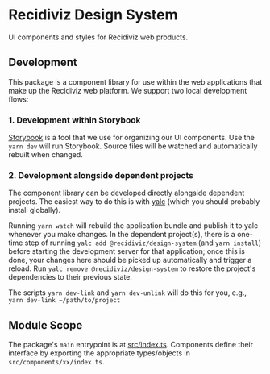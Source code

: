 # Recidiviz Design System

UI components and styles for Recidiviz web products.

## Development

This package is a component library for use within the web applications that make up the Recidiviz web platform.
We support two local development flows:

### 1. Development within Storybook

[Storybook](https://storybook.js.org/) is a tool that we use for organizing our UI components.
Use the `yarn dev` will run Storybook. Source files will be watched and automatically rebuilt when changed.

### 2. Development alongside dependent projects

The component library can be developed directly alongside dependent projects. The easiest way to do this is with [yalc](https://github.com/wclr/yalc) (which you should probably install globally).

Running `yarn watch` will rebuild the application bundle and publish it to yalc whenever you make changes. In the dependent project(s), there is a one-time step of running `yalc add @recidiviz/design-system` (and `yarn install`) before starting the development server for that application; once this is done, your changes here should be picked up automatically and trigger a reload. Run `yalc remove @recidiviz/design-system` to restore the project's dependencies to their previous state.

The scripts `yarn dev-link` and `yarn dev-unlink` will do this for you, e.g., `yarn dev-link ~/path/to/project`

## Module Scope

The package's `main` entrypoint is at [src/index.ts](https://github.com/Recidiviz/web-libraries/blob/main/packages/design-system/src/index.tsx).
Components define their interface by exporting the appropriate types/objects in `src/components/xx/index.ts`.
